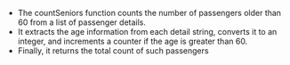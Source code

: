 - The countSeniors function counts the number of passengers older than 60 from a list of passenger details. 
- It extracts the age information from each detail string, converts it to an integer, and increments a counter if the age is greater than 60. 
- Finally, it returns the total count of such passengers
